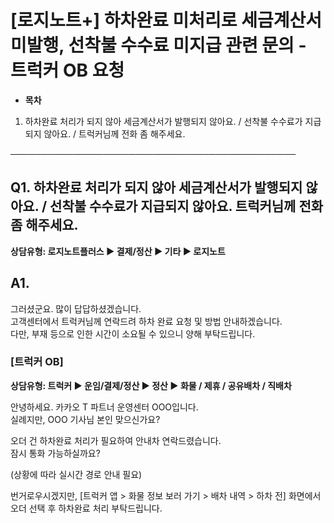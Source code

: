 # [로지노트+] 하차완료 미처리로 세금계산서 미발행, 선착불 수수료 미지급 관련 문의 - 트럭커 OB 요청

* **목차**

1. 하차완료 처리가 되지 않아 세금계산서가 발행되지 않아요. / 선착불 수수료가 지급되지 않아요. / 트럭커님께 전화 좀 해주세요.

──────────────────────────────────────────────

**Q1. 하차완료 처리가 되지 않아 세금계산서가 발행되지 않아요. / 선착불 수수료가 지급되지 않아요. 트럭커님께 전화 좀 해주세요.**
-----------------------------------------------------------------------------

**상담유형: 로지노트플러스 ▶ 결제/정산 ▶ 기타 ▶ 로지노트**

**A1.**
-------

그러셨군요. 많이 답답하셨겠습니다.   
고객센터에서 트럭커님께 연락드려 하차 완료 요청 및 방법 안내하겠습니다.   
다만, 부재 등으로 인한 시간이 소요될 수 있으니 양해 부탁드립니다.

### **[트럭커 OB]**

**상담유형: 트럭커 ▶ 운임/결제/정산 ▶ 정산 ▶ 화물 / 제휴 / 공유배차 / 직배차**

안녕하세요. 카카오 T 파트너 운영센터 OOO입니다.  
실례지만, OOO 기사님 본인 맞으신가요?  
  
오더 건 하차완료 처리가 필요하여 안내차 연락드렸습니다.   
잠시 통화 가능하실까요?  
  
(상황에 따라 실시간 경로 안내 필요)   
  
번거로우시겠지만, [트럭커 앱 > 화물 정보 보러 가기 > 배차 내역 > 하차 전] 화면에서 오더 선택 후 하차완료 처리 부탁드립니다.